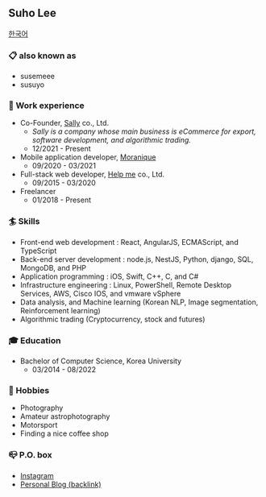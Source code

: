 ## Suho Lee

[한국어](https://github.com/susemeee/susemeee/blob/master/README-ko.md)

### 📋 also known as
- susemeee
- susuyo

### 📝 Work experience
- Co-Founder, [Sally](https://sally.co.kr) co., Ltd.
  - _Sally is a company whose main business is eCommerce for export, software development, and algorithmic trading._
  - 12/2021 - Present
- Mobile application developer, [Moranique](https://app.moranique.com)
  - 09/2020 - 03/2021
- Full-stack web developer, [Help me](https://www.help-me.kr) co., Ltd.
  - 09/2015 - 03/2020
- Freelancer
  - 01/2018 - Present

### 🏄‍ Skills
- Front-end web development : React, AngularJS, ECMAScript, and TypeScript
- Back-end server development : node.js, NestJS, Python, django, SQL, MongoDB, and PHP
- Application programming : iOS, Swift, C++, C, and C#
- Infrastructure engineering : Linux, PowerShell, Remote Desktop Services, AWS, Cisco IOS, and vmware vSphere
- Data analysis, and Machine learning (Korean NLP, Image segmentation, Reinforcement learning)
- Algorithmic trading (Cryptocurrency, stock and futures)

### 🎓 Education
- Bachelor of Computer Science, Korea University
  - 03/2014 - 08/2022

### 🔭 Hobbies
- Photography
- Amateur astrophotography
- Motorsport
- Finding a nice coffee shop

### 📪 P.O. box
- [Instagram](https://instagram.com/susemeee)
- [Personal Blog (backlink)](https://blog.susuyo.ai/?utm_source=github&utm_medium=about_en)

<!--
**susemeee/susemeee** is a ✨ _special_ ✨ repository because its `README.md` (this file) appears on your GitHub profile.
-->
